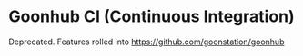 # Goonhub CI (Continuous Integration)

Deprecated. Features rolled into https://github.com/goonstation/goonhub
